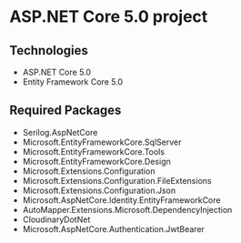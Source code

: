 # ASP.NET Core 5.0 project
## Technologies
- ASP.NET Core 5.0
- Entity Framework Core 5.0
## Required Packages
- Serilog.AspNetCore
- Microsoft.EntityFrameworkCore.SqlServer
- Microsoft.EntityFrameworkCore.Tools
- Microsoft.EntityFrameworkCore.Design
- Microsoft.Extensions.Configuration
- Microsoft.Extensions.Configuration.FileExtensions
- Microsoft.Extensions.Configuration.Json
- Microsoft.AspNetCore.Identity.EntityFrameworkCore
- AutoMapper.Extensions.Microsoft.DependencyInjection
- CloudinaryDotNet
- Microsoft.AspNetCore.Authentication.JwtBearer